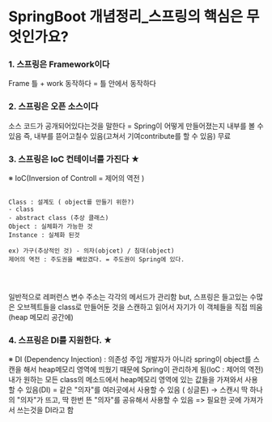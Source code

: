# SpringBoot 개념정리_스프링의 핵심은 무엇인가요?

### 1. 스프링은 Framework이다
Frame 틀 + work 동작하다 = 틀 안에서 동작하다

### 2. 스프링은 오픈 소스이다
소스 코드가 공개되어있다는것을 말한다
= Spring이 어떻게 만들어졌는지 내부를 볼 수 있음
즉, 내부를 뜯어고칠수 있음(고쳐서 기여contribute를 할 수 있음)
무료

### 3. 스프링은 IoC 컨테이너를 가진다 ★
※ IoC(Inversion of Controll = 제어의 역전 )

<pre>
<code>
Class : 설계도 ( object를 만들기 위한?)
- class
- abstract class (추상 클래스)
Object : 실체화가 가능한 것
Instance : 실체화 된것 

ex) 가구(추상적인 것) - 의자(objcet) / 침대(object)
제어의 역전 : 주도권을 빼았겼다. = 주도권이 Spring에 있다.
</pre>
</code>

일반적으로 레퍼런스 변수 주소는 각각의 메서드가 관리함
but, 스프링은 들고있는 수많은 오브젝트들을 class로 만들어둔 것을 스캔하고 읽어서 자기가 이 객체들을 직접 띄움(heap 메모리 공간에)


### 4. 스프링은 DI를 지원한다. ★
※ DI (Dependency Injection) : 의존성 주입
개발자가 아니라 spring이 object를 스캔을 해서 heap메모리 영역에 띄웠기 때문에 Spring이 관리하게 됨(IoC : 제어의 역전)
내가 원하는 모든 class의 메소드에서 heap메모리 영역에 있는 값들을 가져와서 사용할 수 있음(DI)
= 같은 "의자"를 여러곳에서 사용할 수 있음 ( 싱글톤)
→ 스캔시 딱 하나의 "의자"가 뜨고, 딱 한번 뜬 "의자"를 공유해서 사용할 수 있음
=> 필요한 곳에 가져가서 쓰는것을 DI라고 함
